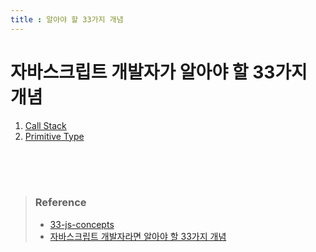 ```yaml
---
title : 알아야 할 33가지 개념  
---
```


# 자바스크립트 개발자가 알아야 할 33가지 개념

1. [Call Stack](01_call_stack/README.md)
2. [Primitive Type](02_primitive_type/README.md)


<br/>
<br/>
<br/>

> ### Reference
> * [33-js-concepts](https://github.com/leonardomso/33-js-concepts)
> * [자바스크립트 개발자라면 알아야 할 33가지 개념](https://velog.io/@jakeseo_me/2019-03-15-2303-%EC%9E%91%EC%84%B1%EB%90%A8-rmjta5a3xh)
